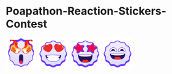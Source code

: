 # Poapathon-Reaction-Stickers-Contest

<img width="80" src="https://github.com/payjoe93/Poapathon-Reaction-Stickers-Contest/blob/main/fire.gif"> <img width="80" src="https://github.com/payjoe93/Poapathon-Reaction-Stickers-Contest/blob/main/love.gif"> <img width="80" src="https://github.com/payjoe93/Poapathon-Reaction-Stickers-Contest/blob/main/star.gif"> <img width="80" src="https://github.com/payjoe93/Poapathon-Reaction-Stickers-Contest/blob/main/tawa.gif">
